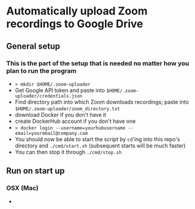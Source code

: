 # Automatically upload Zoom recordings to Google Drive

## General setup
### This is the part of the setup that is needed no matter how you plan to run the program
- `> mkdir $HOME/.zoom-uploader`
- Get Google API token and paste into `$HOME/.zoom-uploader/credentials.json`
- Find directory path into which Zoom downloads recordings; paste into `$HOME/.zoom-uploader/zoom_directory.txt`
- download Docker if you don't have it
- create DockerHub account if you don't have one
- `> docker login --username=yourhubusername --email=youremail@company.com`
- You should now be able to start the script by `cd`'ing into this repo's directory and `./cmd/start.sh` (subsequent starts will be much faster)
- You can then stop it through `./cmd/stop.sh`

## Run on start up
### OSX (Mac)
- 